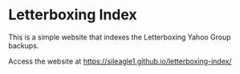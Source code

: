 # Letterboxing Index

This is a simple website that indexes the Letterboxing Yahoo Group backups.

Access the website at https://sileagle1.github.io/letterboxing-index/
